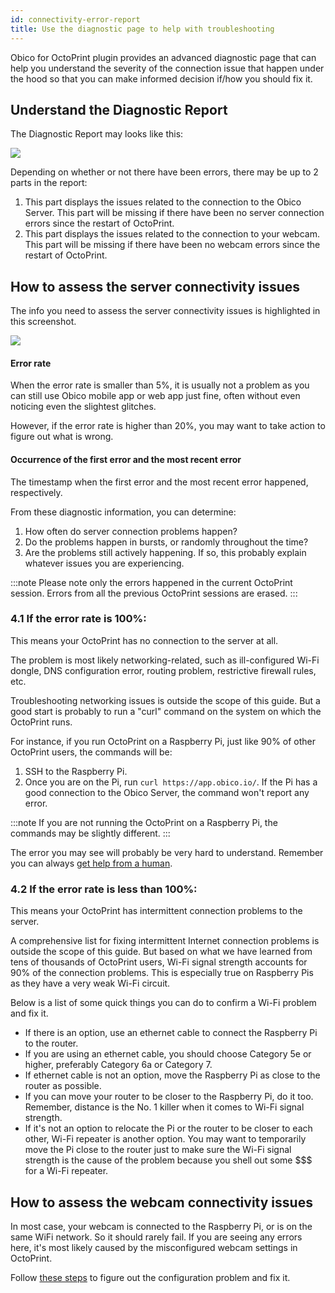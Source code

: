 ```yaml
---
id: connectivity-error-report
title: Use the diagnostic page to help with troubleshooting
---
```


Obico for OctoPrint plugin provides an advanced diagnostic page that can help you understand the severity of the connection issue that happen under the hood so that you can make informed decision if/how you should fix it.

## Understand the Diagnostic Report

The Diagnostic Report may looks like this:

![](/img/user-guides/helpdocs/diagnostic-report.png)

Depending on whether or not there have been errors, there may be up to 2 parts in the report:

1. This part displays the issues related to the connection to the Obico Server. This part will be missing if there have been no server connection errors since the restart of OctoPrint.
1. This part displays the issues related to the connection to your webcam. This part will be missing if there have been no webcam errors since the restart of OctoPrint.

## How to assess the server connectivity issues

The info you need to assess the server connectivity issues is highlighted in this screenshot.

![](/img/user-guides/helpdocs/tsd-plugin-diagnostic-page-server-connection.png)

#### Error rate

When the error rate is smaller than 5%, it is usually not a problem as you can still use Obico mobile app or web app just fine, often without even noticing even the slightest glitches.

However, if the error rate is higher than 20%, you may want to take action to figure out what is wrong.

#### Occurrence of the first error and the most recent error

The timestamp when the first error and the most recent error happened, respectively.

From these diagnostic information, you can determine:

1. How often do server connection problems happen?
2. Do the problems happen in bursts, or randomly throughout the time?
3. Are the problems still actively happening. If so, this probably explain whatever issues you are experiencing.

:::note
Please note only the errors happened in the current OctoPrint session. Errors from all the previous OctoPrint sessions are erased.
:::

### 4.1 If the error rate is 100%:

This means your OctoPrint has no connection to the server at all.

The problem is most likely networking-related, such as ill-configured Wi-Fi dongle, DNS configuration error, routing problem, restrictive firewall rules, etc.

Troubleshooting networking issues is outside the scope of this guide. But a good start is probably to run a "curl" command on the system on which the OctoPrint runs.

For instance, if you run OctoPrint on a Raspberry Pi, just like 90% of other OctoPrint users, the commands will be:

1. SSH to the Raspberry Pi.
1. Once you are on the Pi, run `curl https://app.obico.io/`. If the Pi has a good connection to the Obico Server, the command won't report any error.

:::note
If you are not running the OctoPrint on a Raspberry Pi, the commands may be slightly different.
:::

The error you may see will probably be very hard to understand. Remember you can always [get help from a human](/docs/user-guides/contact-us-for-support).

### 4.2 If the error rate is less than 100%:

This means your OctoPrint has intermittent connection problems to the server.

A comprehensive list for fixing intermittent Internet connection problems is outside the scope of this guide. But based on what we have learned from tens of thousands of OctoPrint users, Wi-Fi signal strength accounts for 90% of the connection problems. This is especially true on Raspberry Pis as they have a very weak Wi-Fi circuit.

Below is a list of some quick things you can do to confirm a Wi-Fi problem and fix it.

* If there is an option, use an ethernet cable to connect the Raspberry Pi to the router.
* If you are using an ethernet cable, you should choose Category 5e or higher, preferably Category 6a or Category 7.
* If ethernet cable is not an option, move the Raspberry Pi as close to the router as possible.
* If you can move your router to be closer to the Raspberry Pi, do it too. Remember, distance is the No. 1 killer when it comes to Wi-Fi signal strength.
* If it's not an option to relocate the Pi or the router to be closer to each other, Wi-Fi repeater is another option. You may want to temporarily move the Pi close to the router just to make sure the Wi-Fi signal strength is the cause of the problem because you shell out some $$$ for a Wi-Fi repeater.


## How to assess the webcam connectivity issues

In most case, your webcam is connected to the Raspberry Pi, or is on the same WiFi network. So it should rarely fail. If you are seeing any errors here, it's most likely caused by the misconfigured webcam settings in OctoPrint.

Follow [these steps](/docs/user-guides/webcam-feed-is-not-showing#the-webcam-streaming-in-octoprint-has-problems) to figure out the configuration problem and fix it.